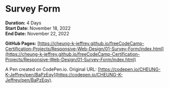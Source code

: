 # Survey Form

**Duration:** 4 Days\
**Start Date:** November 18, 2022\
**End Date:** November 22, 2022

**GitHub Pages:** [https://cheung-k-jeffrey.github.io/freeCodeCamp-Certification-Projects/Responsive-Web-Design/01-Survey-Form/index.html](https://cheung-k-jeffrey.github.io/freeCodeCamp-Certification-Projects/Responsive-Web-Design/01-Survey-Form/index.html)

A Pen created on CodePen.io. Original URL: [https://codepen.io/CHEUNG-K-Jeffrey/pen/BaPzEqy](https://codepen.io/CHEUNG-K-Jeffrey/pen/BaPzEqy).
